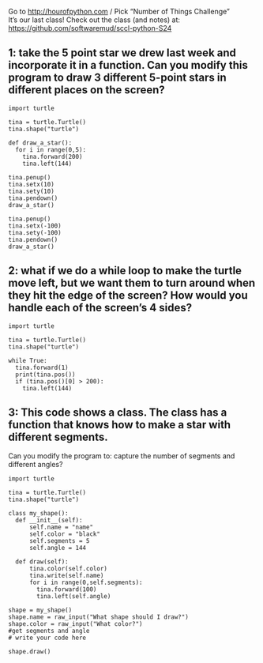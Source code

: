 Go to http://hourofpython.com / Pick “Number of Things Challenge”  
It’s our last class!
Check out the class (and notes) at: https://github.com/softwaremud/sccl-python-S24

## 1: take the 5 point star we drew last week and incorporate it in a function.  Can you modify this program to draw 3 different 5-point stars in different places on the screen?

```
import turtle

tina = turtle.Turtle()
tina.shape("turtle")

def draw_a_star():  
  for i in range(0,5):
  	tina.forward(200)
  	tina.left(144)

tina.penup()  
tina.setx(10)
tina.sety(10)
tina.pendown()
draw_a_star()

tina.penup()  
tina.setx(-100)
tina.sety(-100)
tina.pendown()
draw_a_star()
```


## 2: what if we do a while loop to make the turtle move left, but we want them to turn around when they hit the edge of the screen?  How would you handle each of the screen’s 4 sides?

```
import turtle

tina = turtle.Turtle()
tina.shape("turtle")

while True:
  tina.forward(1)
  print(tina.pos())
  if (tina.pos()[0] > 200):
	tina.left(144)
```

## 3: This code shows a class.  The class has a function that knows how to make a star with different segments.

Can you modify the program to: capture the number of segments and different angles?

```
import turtle

tina = turtle.Turtle()
tina.shape("turtle")

class my_shape():
  def __init__(self):
      self.name = "name"
      self.color = "black"
      self.segments = 5
      self.angle = 144

  def draw(self):
      tina.color(self.color)
      tina.write(self.name)
      for i in range(0,self.segments):
        tina.forward(100)
        tina.left(self.angle)

shape = my_shape()
shape.name = raw_input("What shape should I draw?")
shape.color = raw_input("What color?")
#get segments and angle
# write your code here

shape.draw()
```
